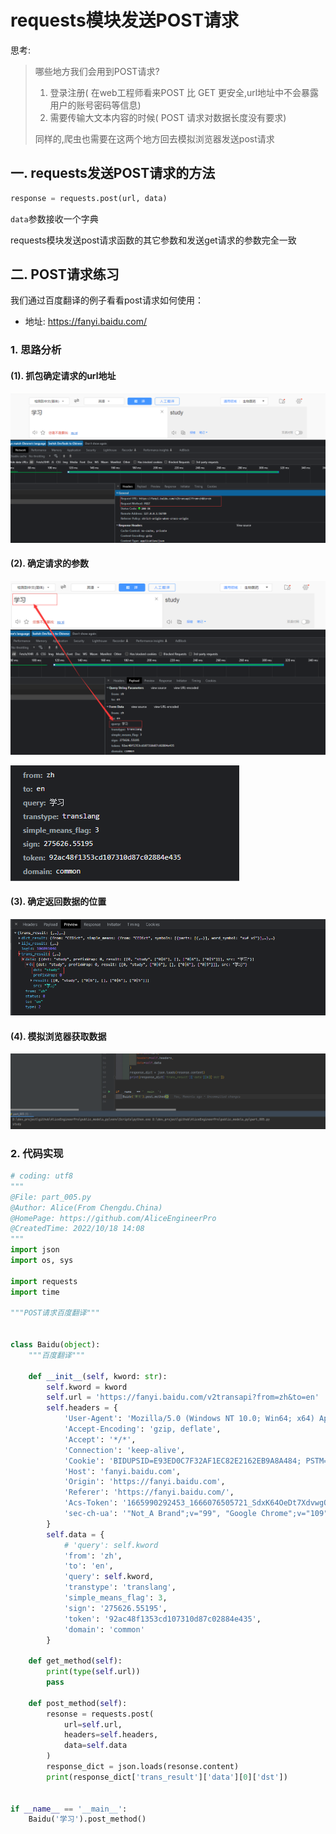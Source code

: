 # requests模块发送POST请求

思考:

> 哪些地方我们会用到POST请求? 
>
> 1. 登录注册( 在web工程师看来POST 比 GET 更安全,url地址中不会暴露用户的账号密码等信息)
> 2. 需要传输大文本内容的时候( POST 请求对数据长度没有要求)
>
> 同样的,爬虫也需要在这两个地方回去模拟浏览器发送post请求

## 一. requests发送POST请求的方法

```python
response = requests.post(url, data)
```

`data`参数接收一个字典

requests模块发送post请求函数的其它参数和发送get请求的参数完全一致

## 二. POST请求练习

我们通过百度翻译的例子看看post请求如何使用：

- 地址: <https://fanyi.baidu.com/>

### 1. 思路分析

#### (1). 抓包确定请求的url地址

![image-20221018220222236](./static/images/image-20221018220222236.png) 

#### (2). 确定请求的参数

![image-20221018220403057](./static/images/image-20221018220403057.png) 

![image-20221018220450723](./static/images/image-20221018220450723.png) 

#### (3). 确定返回数据的位置

![image-20221018220547846](./static/images/image-20221018220547846.png) 

#### (4). 模拟浏览器获取数据

![image-20221018210612883](./static/images/image-20221018210612883.png) 

### 2. 代码实现

```python
# coding: utf8
""" 
@File: part_005.py
@Author: Alice(From Chengdu.China)
@HomePage: https://github.com/AliceEngineerPro
@CreatedTime: 2022/10/18 14:08
"""
import json
import os, sys

import requests
import time

"""POST请求百度翻译"""


class Baidu(object):
    """百度翻译"""

    def __init__(self, kword: str):
        self.kword = kword
        self.url = 'https://fanyi.baidu.com/v2transapi?from=zh&to=en'
        self.headers = {
            'User-Agent': 'Mozilla/5.0 (Windows NT 10.0; Win64; x64) AppleWebKit/537.36 (KHTML, like Gecko) Chrome/109.0.0.0 Safari/537.36',
            'Accept-Encoding': 'gzip, deflate',
            'Accept': '*/*',
            'Connection': 'keep-alive',
            'Cookie': 'BIDUPSID=E93ED0C7F32AF1EC82E2162EB9A8A484; PSTM=1665947571; BAIDUID=E93ED0C7F32AF1EC3957D4B927CFF46A:FG=1; BDORZ=B490B5EBF6F3CD402E515D22BCDA1598; BAIDUID_BFESS=E93ED0C7F32AF1EC3957D4B927CFF46A:FG=1; BA_HECTOR=212g0k20a50k8h0l810k63ct1hkr2so1b; ZFY=svKmEb:BlY8:B18U0E2nf9ELBy0WnWLV89X0rAEKvMFO4:C; APPGUIDE_10_0_2=1; REALTIME_TRANS_SWITCH=1; FANYI_WORD_SWITCH=1; HISTORY_SWITCH=1; SOUND_SPD_SWITCH=1; SOUND_PREFER_SWITCH=1; ab_sr=1.0.1_ZmNjNmUxNzljZmUyMWYzZTY3YTgwYzNjZGI4MDYwOTQwNzJmYTdhZTFjNWExN2ZjNzI1ODhmNWVjMmQ5NjBkZjZkY2EwOTkwNWJhOWExNzI2MGE4YWI4MmI0ODllMTQyMTU2MDExNTM4MDhhZjlkZWIyOWM2ZmRjNGY1NzRjMjM3MTU5ODU1YzZjZmJkOGU5YWI2NTc4NzBmMDQxMzRiNw==',
            'Host': 'fanyi.baidu.com',
            'Origin': 'https://fanyi.baidu.com',
            'Referer': 'https://fanyi.baidu.com/',
            'Acs-Token': '1665990292453_1666076505721_SdxK64OeDt7XdvwgQHb8tl2Lgj5Rdd+OTX0k8lMmmo1GltC4tRA43Co/N5kkWIwcoRFAvIUYxu5gwbc5+0cnt6Tw4tFHkOSNOmaEDuuLLQC2JInbNzEnT7izSYCfLmZAFETPkDUedn/F1QrFGaYc9ixWyemyQJadHAFDaZX8OeuDw3HncZGEisrW/yKtZICi5BGBo0mJeTbDsUPLO0gnAzJMrC+LW2n1XAZYvlte558+DyWzgS6ZHhoYJAIhR3tquKu8IqyLQwxdeVAU5+Iq8I17RiBpWqRGtSppOUB9QgRWB6oUsoD0oUQFTEzDanqZSus7E3n1G5ahATeq7fJf2A==',
            'sec-ch-ua': '"Not_A Brand";v="99", "Google Chrome";v="109", "Chromium";v="109"'
        }
        self.data = {
            # 'query': self.kword
            'from': 'zh',
            'to': 'en',
            'query': self.kword,
            'transtype': 'translang',
            'simple_means_flag': 3,
            'sign': '275626.55195',
            'token': '92ac48f1353cd107310d87c02884e435',
            'domain': 'common'
        }

    def get_method(self):
        print(type(self.url))
        pass

    def post_method(self):
        resonse = requests.post(
            url=self.url,
            headers=self.headers,
            data=self.data
        )
        response_dict = json.loads(resonse.content)
        print(response_dict['trans_result']['data'][0]['dst'])


if __name__ == '__main__':
    Baidu('学习').post_method()
```

